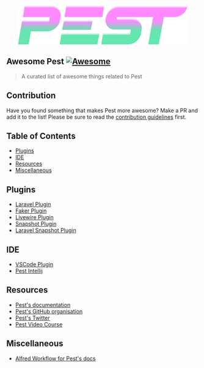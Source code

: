 <p align="center">
    <img title="Pest" height="100" src="https://raw.githubusercontent.com/pestphp/art/master/logo.png" />
</p>

## Awesome Pest [![Awesome](https://rawcdn.githack.com/sindresorhus/awesome/d7305f38d29fed78fa85652e3a63e154dd8e8829/media/badge.svg)](https://github.com/sindresorhus/awesome)

> A curated list of awesome things related to Pest

## Contribution
Have you found something that makes Pest more awesome? Make a PR and add it to the list! Please be sure to read the [contribution guidelines](CONTRIBUTING.md) first.

## Table of Contents

- [Plugins](#plugins)
- [IDE](#ide)
- [Resources](#resources)
- [Miscellaneous](#miscellaneous)

## Plugins
* [Laravel Plugin](https://github.com/pestphp/pest-plugin-laravel)
* [Faker Plugin](https://github.com/pestphp/pest-plugin-faker)
* [Livewire Plugin](https://github.com/pestphp/pest-plugin-livewire)
* [Snapshot Plugin](https://github.com/spatie/pest-plugin-snapshots)
* [Laravel Snapshot Plugin](https://github.com/Astrotomic/pest-plugin-laravel-snapshots)

## IDE
- [VSCode Plugin](https://github.com/m1guelpf/better-pest)
- [Pest Intellij](https://github.com/pestphp/pest-intellij)

## Resources
* [Pest's documentation](https://pestphp.com)
* [Pest's GitHub organisation](https://github.com/pestphp)
* [Pest's Twitter](https://twitter.com/pestphp)
* [Pest Video Course](https://youtube.com/watch?v=gTU-y6HlmzU&list=PLNXrjfSe7qHncCyQYOqJBTsTbYPotMaZ8)

## Miscellaneous
* [Alfred Workflow for Pest's docs](https://github.com/AlexMartinFR/alfred-pestphp-docs)
